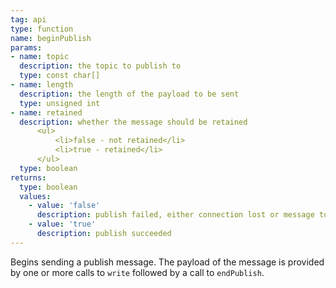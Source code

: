 ```yaml
---
tag: api
type: function
name: beginPublish
params:
- name: topic
  description: the topic to publish to
  type: const char[]
- name: length
  description: the length of the payload to be sent
  type: unsigned int
- name: retained
  description: whether the message should be retained
      <ul>
          <li>false - not retained</li>
          <li>true - retained</li>
      </ul>
  type: boolean
returns:
  type: boolean
  values:
    - value: 'false'
      description: publish failed, either connection lost or message too large
    - value: 'true'
      description: publish succeeded
---
```


Begins sending a publish message. The payload of the message is provided by one or more calls to <code>write</code> followed by a call to <code>endPublish</code>.
